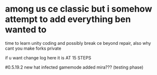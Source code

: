 # among us ce classic but i somehow attempt to add everything ben wanted to
time to learn unity coding and possibly break ce beyond repair,
also why cant you make forks private






if u want change log here it is AT 15 STEPS




#0.5.19.2
new hat
infected gamemode added
mira??? (testing phase)

